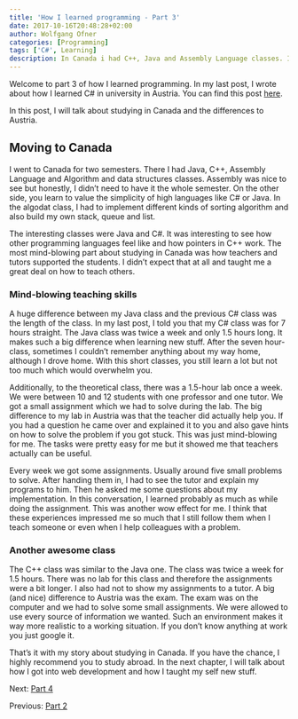```yaml
---
title: 'How I learned programming - Part 3'
date: 2017-10-16T20:48:28+02:00
author: Wolfgang Ofner
categories: [Programming]
tags: ['C#', Learning]
description: In Canada i had C++, Java and Assembly Language classes. In this post I will till you how I learned programming there and what amazing experiences I made.
---
```

Welcome to part 3 of how I learned programming. In my last post, I wrote about how I learned C# in university in Austria. You can find this post <a href="/how-i-learned-programming-part-2/" target="_blank" rel="noopener">here</a>.

In this post, I will talk about studying in Canada and the differences to Austria.

## Moving to Canada

I went to Canada for two semesters. There I had Java, C++, Assembly Language and Algorithm and data structures classes. Assembly was nice to see but honestly, I didn&#8217;t need to have it the whole semester. On the other side, you learn to value the simplicity of high languages like C# or Java. In the algodat class, I had to implement different kinds of sorting algorithm and also build my own stack, queue and list.

The interesting classes were Java and C#. It was interesting to see how other programming languages feel like and how pointers in C++ work. The most mind-blowing part about studying in Canada was how teachers and tutors supported the students. I didn&#8217;t expect that at all and taught me a great deal on how to teach others.

### Mind-blowing teaching skills

A huge difference between my Java class and the previous C# class was the length of the class. In my last post, I told you that my C# class was for 7 hours straight. The Java class was twice a week and only 1.5 hours long. It makes such a big difference when learning new stuff. After the seven hour-class, sometimes I couldn&#8217;t remember anything about my way home, although I drove home. With this short classes, you still learn a lot but not too much which would overwhelm you.

Additionally, to the theoretical class, there was a 1.5-hour lab once a week. We were between 10 and 12 students with one professor and one tutor. We got a small assignment which we had to solve during the lab. The big difference to my lab in Austria was that the teacher did actually help you. If you had a question he came over and explained it to you and also gave hints on how to solve the problem if you got stuck. This was just mind-blowing for me. The tasks were pretty easy for me but it showed me that teachers actually can be useful.

Every week we got some assignments. Usually around five small problems to solve. After handing them in, I had to see the tutor and explain my programs to him. Then he asked me some questions about my implementation. In this conversation, I learned probably as much as while doing the assignment. This was another wow effect for me. I think that these experiences impressed me so much that I still follow them when I teach someone or even when I help colleagues with a problem.

### Another awesome class

The C++ class was similar to the Java one. The class was twice a week for 1.5 hours. There was no lab for this class and therefore the assignments were a bit longer. I also had not to show my assignments to a tutor. A big (and nice) difference to Austria was the exam. The exam was on the computer and we had to solve some small assignments. We were allowed to use every source of information we wanted. Such an environment makes it way more realistic to a working situation. If you don&#8217;t know anything at work you just google it.

That&#8217;s it with my story about studying in Canada. If you have the chance, I highly recommend you to study abroad. In the next chapter, I will talk about how I got into web development and how I taught my self new stuff.

Next: <a href="/how-i-learned-programming-part-4/" target="_blank" rel="noopener">Part 4</a>

Previous: <a href="/how-i-learned-programming-part-2/" target="_blank" rel="noopener">Part 2</a>